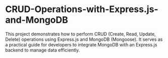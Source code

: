 # CRUD-Operations-with-Express.js-and-MongoDB
This project demonstrates how to perform CRUD (Create, Read, Update, Delete) operations using Express.js and MongoDB (Mongoose). It serves as a practical guide for developers to integrate MongoDB with an Express.js backend to manage data efficiently.
